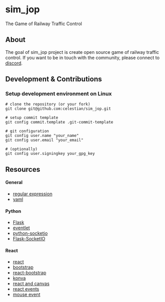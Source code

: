 # sim_jop

The Game of Railway Traffic Control


## About

The goal of sim_jop project is create open source game of railway traffic control.
If you want to be in touch with the community, please connect to [discord](https://discord.gg/drcmjBf).

## Development & Contributions

### Setup development environment on Linux

    # clone the repository (or your fork)
    git clone git@github.com:celestian/sim_jop.git

    # setup commit template
    git config commit.template .git-commit-template

    # git configuration
    git config user.name "your_name"
    git config user.email "your_email"

    # (optionally)
    git config user.signingkey your_gpg_key

## Resources

#### General
- [regular expression](https://regexr.com/)
- [yaml](https://pyyaml.org/wiki/PyYAMLDocumentation)

#### Python
- [Flask](http://flask.pocoo.org/)
- [eventlet](http://eventlet.net/)
- [python-socketio](https://python-socketio.readthedocs.io/en/latest/index.html)
- [Flask-SocketIO](https://flask-socketio.readthedocs.io/en/latest/)

#### React
- [react](https://reactjs.org/docs/getting-started.html)
- [bootstrap](https://www.bootstrapcdn.com/)
- [react-bootstrap](https://react-bootstrap.github.io/getting-started/introduction/)
- [konva](https://konvajs.org/api/Konva.html)
- [react and canvas](https://lavrton.com/using-react-with-html5-canvas-871d07d8d753/)
- [react events](https://reactjs.org/docs/handling-events.html)
- [mouse event](https://stackoverflow.com/questions/31519758/reacts-mouseevent-doesnt-have-offsetx-offsety)
